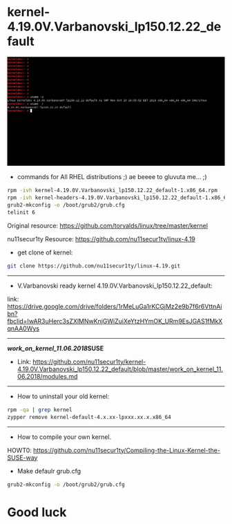 # kernel-4.19.0V.Varbanovski_lp150.12.22_default

![](https://github.com/nu11secur1ty/kernel-4.19.0V.Varbanovski_lp150.12.22_default/blob/master/Screenshot%20from%202018-10-30%2007-27-47.png)

- commands for All RHEL distributions ;) ae beeee to gluvuta me... ;)
```bash
rpm -ivh kernel-4.19.0V.Varbanovski_lp150.12.22_default-1.x86_64.rpm
rpm -ivh kernel-headers-4.19.0V.Varbanovski_lp150.12.22_default-1.x86_64.rpm
grub2-mkconfig -o /boot/grub2/grub.cfg
telinit 6
```
Original resource: https://github.com/torvalds/linux/tree/master/kernel

nu11secur1ty Resource: https://github.com/nu11secur1ty/linux-4.19


- get clone of kernel:

```bash
git clone https://github.com/nu11secur1ty/linux-4.19.git
```
----------------------------------------------------------------------------------------
- V.Varbanovski ready kernel 4.19.0V.Varbanovski_lp150.12.22_default:

link: https://drive.google.com/drive/folders/1rMeLuGa1rKCGjMz2e9b7f6r6VttnAibn?fbclid=IwAR3uHerc3sZXlMNwKnjGWiZuiXeYtzHYmOK_URm9EsJGAS1fMkXqnAA0Wys

-----------------------------------------------------------------------------------------


***work_on_kernel_11.06.2018*****SUSE**

- Link: https://github.com/nu11secur1ty/kernel-4.19.0V.Varbanovski_lp150.12.22_default/blob/master/work_on_kernel_11.06.2018/modules.md
------------------------------------------------------------------------------------------

- How to uninstall your old kernel:
```bash
rpm -qa | grep kernel
zypper remove kernel-default-4.x.xx-lpxxx.xx.x.x86_64
```
-----------------------------------------------------------------------------------------

- How to compile your own kernel.

HOWT0: https://github.com/nu11secur1ty/Compiling-the-Linux-Kernel-the-SUSE-way

- Make defaulr grub.cfg
```bash
grub2-mkconfig -o /boot/grub2/grub.cfg
```
# Good luck
